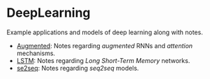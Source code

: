 # DeepLearning
Example applications and models of deep learning along with notes.

- [Augmented](Augmented): Notes regarding *augmented* RNNs and *attention* mechanisms.
- [LSTM](LSTM): Notes regarding *Long Short-Term Memory* networks.
- [se2seq](seq2seq): Notes regarding *seq2seq* models.
